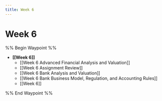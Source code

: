 ```yaml
---
title: Week 6
---
```

# Week 6

%% Begin Waypoint %%
- **[[Week 6]]**
	- [[Week 6 Advanced Financial Analysis and Valuation]]
	- [[Week 6 Assignment Review]]
	- [[Week 6 Bank Analysis and Valuation]]
	- [[Week 6 Bank Business Model, Regulation, and Accounting Rules]]
	- [[Week 6]]

%% End Waypoint %%